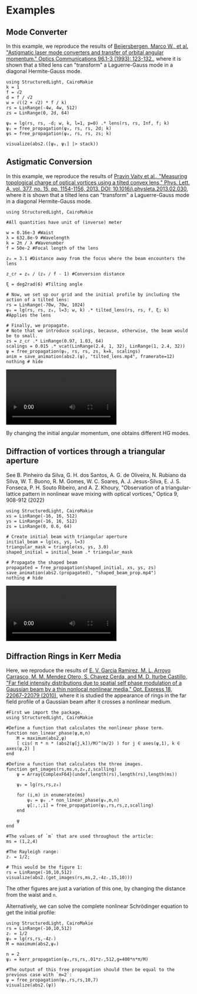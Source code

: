 # Examples

## Mode Converter

In this example, we reproduce the results of [Beijersbergen, Marco W., et al. "Astigmatic laser mode converters and transfer of orbital angular momentum." Optics Communications 96.1-3 (1993): 123-132.](https://www.sciencedirect.com/science/article/pii/003040189390535D), where it is shown that a tilted lens can "transform" a Laguerre-Gauss mode in a diagonal Hermite-Gauss mode.

```@example
using StructuredLight, CairoMakie
k = 1
f = √2
d = f / √2
w = √((2 + √2) * f / k)
rs = LinRange(-4w, 4w, 512)
zs = LinRange(0, 2d, 64)

ψ₀ = lg(rs, rs, -d; w, k, l=1, p=0) .* lens(rs, rs, Inf, f; k)
ψ₁ = free_propagation(ψ₀, rs, rs, 2d; k)
ψs = free_propagation(ψ₀, rs, rs, zs; k)

visualize(abs2.([ψ₀, ψ₁] |> stack))
```

## Astigmatic Conversion

In this example, we reproduce the results of [Pravin Vaity et al., "Measuring topological charge of optical vortices using a tilted convex lens," Phys. Lett. A, vol. 377, no. 15, pp. 1154-1156, 2013. DOI: 10.1016/j.physleta.2013.02.030](https://www.sciencedirect.com/science/article/abs/pii/S0375960113001953?casa_token=4qY1zlrA1jAAAAAA:siRwxg9tPju8XHJkGtAjGVXJacg7pBbaZyFJUQscNaQplQ2ciYyoMQOlTexOlyaW9VSQBDViPph4), where it is shown that a tilted lens can "transform" a Laguerre-Gauss mode in a diagonal Hermite-Gauss mode.

```@example
using StructuredLight, CairoMakie

#All quantities have unit of (inverse) meter

w = 0.16e-3 #Waist
λ = 632.8e-9 #Wavelength
k = 2π / λ #Wavenumber
f = 50e-2 #Focal length of the lens

z₀ = 3.1 #Distance away from the focus where the beam encounters the lens

z_cr = z₀ / (z₀ / f - 1) #Conversion distance

ξ = deg2rad(6) #Tilting angle

# Now, we set up our grid and the initial profile by including the action of a tilted lens:
rs = LinRange(-70w, 70w, 1024)
ψ₀ = lg(rs, rs, z₀, l=3; w, k) .* tilted_lens(rs, rs, f, ξ; k) #Applies the lens

# Finally, we propagate. 
# Note that we introduce scalings, because, otherwise, the beam would be to small.
zs = z_cr .* LinRange(0.97, 1.03, 64)
scalings = 0.015 .* vcat(LinRange(2.4, 1, 32), LinRange(1, 2.4, 32))
ψ = free_propagation(ψ₀, rs, rs, zs, k=k, scalings)
anim = save_animation(abs2.(ψ), "tilted_lens.mp4", framerate=12)
nothing # hide
```

![](tilted_lens.mp4)

By changing the initial angular momentum, one obtains different HG modes.

## Diffraction of vortices through a triangular aperture

See B. Pinheiro da Silva, G. H. dos Santos, A. G. de Oliveira, N. Rubiano da Silva, W. T. Buono, R. M. Gomes, W. C. Soares, A. J. Jesus-Silva, E. J. S. Fonseca, P. H. Souto Ribeiro, and A. Z. Khoury, "Observation of a triangular-lattice pattern in nonlinear wave mixing with optical vortices," Optica 9, 908-912 (2022)

```@example
using StructuredLight, CairoMakie
xs = LinRange(-16, 16, 512)
ys = LinRange(-16, 16, 512)
zs = LinRange(0, 0.6, 64)

# Create initial beam with triangular aperture
initial_beam = lg(xs, ys, l=3)
triangular_mask = triangle(xs, ys, 3.0)
shaped_initial = initial_beam .* triangular_mask

# Propagate the shaped beam
propagated = free_propagation(shaped_initial, xs, ys, zs)
save_animation(abs2.(propagated), "shaped_beam_prop.mp4")
nothing # hide
```

![](shaped_beam_prop.mp4)

## Diffraction Rings in Kerr Media

Here, we reproduce the results of [E. V. Garcia Ramirez, M. L. Arroyo Carrasco, M. M. Mendez Otero, S. Chavez Cerda, and M. D. Iturbe Castillo, "Far field intensity distributions due to spatial self phase modulation of a Gaussian beam by a thin nonlocal nonlinear media," Opt. Express 18, 22067-22079 (2010)](https://opg.optica.org/oe/fulltext.cfm?uri=oe-18-21-22067&id=206115), where it is studied the appearance of rings in the far field profile of a Gaussian beam after it crosses a nonlinear medium.

```@example
#First we import the package.
using StructuredLight, CairoMakie

#Define a function that calculates the nonlinear phase term.
function non_linear_phase(ψ,m,n)
    M = maximum(abs2,ψ)
    [ cis( π * n * (abs2(ψ[j,k])/M)^(m/2) ) for j ∈ axes(ψ,1), k ∈ axes(ψ,2) ]
end

#Define a function that calculates the three images.
function get_images(rs,ms,n,z₀,z,scalling)
    ψ = Array{ComplexF64}(undef,length(rs),length(rs),length(ms))

    ψ₀ = lg(rs,rs,z₀)

    for (i,m) in enumerate(ms)
        ψ₁ = ψ₀ .* non_linear_phase(ψ₀,m,n)
        ψ[:,:,i] = free_propagation(ψ₁,rs,rs,z,scalling)
    end

    ψ
end

#The values of `m` that are used throughout the article:
ms = (1,2,4)

#The Rayleigh range:
zᵣ = 1/2;

# This would be the figure 1:
rs = LinRange(-10,10,512)
visualize(abs2.(get_images(rs,ms,2,-4zᵣ,15,10)))
```

The other figures are just a variation of this one, by changing the distance from the waist and `n`.

Alternatively, we can solve the complete nonlinear Schrödinger equation to get the initial profile:

```@example
using StructuredLight, CairoMakie
rs = LinRange(-10,10,512)
zᵣ = 1/2
ψ₀ = lg(rs,rs,-4zᵣ)
M = maximum(abs2,ψ₀)

n = 2
ψ₁ = kerr_propagation(ψ₀,rs,rs,.01*zᵣ,512,g=400*n*π/M)

#The output of this free propagation should then be equal to the previous case with `m=2`:
ψ = free_propagation(ψ₁,rs,rs,10,7)
visualize(abs2.(ψ))
```